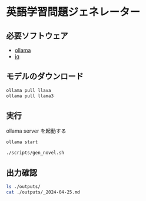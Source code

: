 # 英語学習問題ジェネレーター

## 必要ソフトウェア

* [ollama](https://ollama.com/)
* [jq](https://jqlang.github.io/jq/)

## モデルのダウンロード

```sh
ollama pull llava
ollama pull llama3
```

## 実行

ollama server を起動する

```sh
ollama start
```

```sh
./scripts/gen_novel.sh
```

## 出力確認

```sh
ls ./outputs/
cat ./outputs/_2024-04-25.md
```

